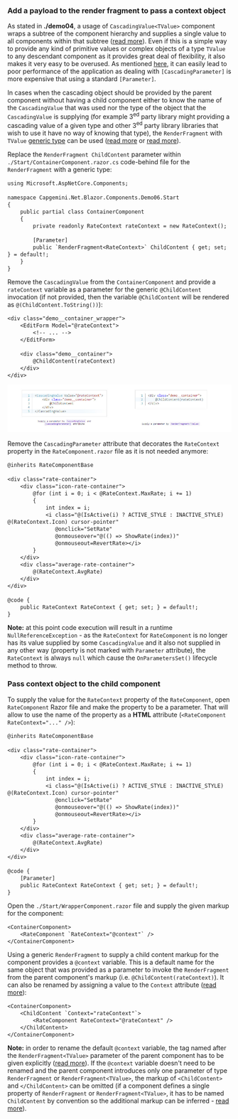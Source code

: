 ### Add a payload to the render fragment to pass a context object

As stated in **./demo04**, a usage of `CascadingValue<TValue>` component wraps a subtree of the component hierarchy and supplies a single value to all components within that subtree ([read more](https://docs.microsoft.com/en-us/aspnet/core/blazor/components/cascading-values-and-parameters?view=aspnetcore-5.0)). Even if this is a simple way to provide any kind of primitive values or complex objects of a type `TValue` to any descendant component as it provides great deal of flexibility, it also makes it very easy to be overused. As mentioned [here](https://docs.microsoft.com/en-us/aspnet/core/blazor/webassembly-performance-best-practices?view=aspnetcore-5.0#ensure-cascading-parameters-are-fixed), it can easily lead to poor performance of the application as dealing with `[CascadingParameter]` is more expensive that using a standard `[Parameter]`.

In cases when the cascading object should be provided by the parent component without having a child component either to know  the name of the `CascadingValue` that was used nor the type of the object that the `CascadingValue` is supplying (for example 3<sup>ed</sup> party library might providing a cascading value of a given type and other 3<sup>ed</sup> party library libraries that wish to use it have no way of knowing that type), the `RenderFragment` with `TValue` [generic type](https://docs.microsoft.com/en-us/dotnet/api/microsoft.aspnetcore.components.renderfragment-1?view=aspnetcore-5.0) can be used ([read more](https://docs.microsoft.com/en-us/aspnet/core/blazor/components/?view=aspnetcore-5.0#razor-templates) or [read more](https://docs.microsoft.com/en-us/aspnet/core/blazor/components/templated-components?view=aspnetcore-5.0#template-parameters)).

Replace the `RenderFragment ChildContent` parameter within `./Start/ContainerComponent.razor.cs` code-behind file for the `RenderFragment` with a generic type:

```
using Microsoft.AspNetCore.Components;

namespace Capgemini.Net.Blazor.Components.Demo06.Start
{
    public partial class ContainerComponent
    {
        private readonly RateContext rateContext = new RateContext();

        [Parameter]
        public `RenderFragment<RateContext>` ChildContent { get; set; } = default!;
    }
}
```

Remove the `CascadingValue` from the `ContainerComponent` and provide a `rateContext` variable as a parameter for the generic `@ChildContent` invocation (if not provided, then the variable `@ChildContent` will be rendered as `@(ChildContent.ToString())`):

```
<div class="demo__container_wrapper">
    <EditForm Model="@rateContext">
		<!-- ... -->
    </EditForm>

    <div class="demo__container">
        @ChildContent(rateContext)
    </div>
</div>
```

![](https://github.com/PWrGitHub194238/Capgemini.NET/blob/master/Blazor/Overview/README/06/img/1.jpg)

Remove the `CascadingParameter` attribute that decorates the `RateContext` property in the `RateComponent.razor` file as it is not needed anymore:

```
@inherits RateComponentBase

<div class="rate-container">
    <div class="icon-rate-container">
        @for (int i = 0; i < @RateContext.MaxRate; i += 1)
        {
            int index = i;
            <i class="@(IsActive(i) ? ACTIVE_STYLE : INACTIVE_STYLE) @(RateContext.Icon) cursor-pointer"
               @onclick="SetRate"
               @onmouseover="@(() => ShowRate(index))"
               @onmouseout=RevertRate></i>
        }
    </div>
    <div class="average-rate-container">
        @(RateContext.AvgRate)
    </div>
</div>

@code {
    public RateContext RateContext { get; set; } = default!;
}
```

**Note:** at this point code execution will result in a runtime `NullReferenceException` - as the `RateContext` for `RateComponent` is no longer has its value supplied by some `CascadingValue` and it also not supplied in any other way (property is not marked with `Parameter` attribute), the `RateContext` is always `null` which cause the `OnParametersSet()` lifecycle method to throw.

### Pass context object to the child component

To supply the value for the `RateContext` property of the `RateComponent`, open `RateComponent` Razor file and make the property to be a parameter. That will allow to use the name of the property as a **HTML** attribute (`<RateComponent RateContext="..." />`):

```
@inherits RateComponentBase

<div class="rate-container">
    <div class="icon-rate-container">
        @for (int i = 0; i < @RateContext.MaxRate; i += 1)
        {
            int index = i;
            <i class="@(IsActive(i) ? ACTIVE_STYLE : INACTIVE_STYLE) @(RateContext.Icon) cursor-pointer"
               @onclick="SetRate"
               @onmouseover="@(() => ShowRate(index))"
               @onmouseout=RevertRate></i>
        }
    </div>
    <div class="average-rate-container">
        @(RateContext.AvgRate)
    </div>
</div>

@code {
    [Parameter]
    public RateContext RateContext { get; set; } = default!;
}
```

Open the `./Start/WrapperComponent.razor` file and supply the given markup for the component:

```
<ContainerComponent>
    <RateComponent `RateContext="@context"` />
</ContainerComponent>
```

Using a generic `RenderFragment` to supply a child content markup for the component provides a `@context` variable. This is a default name for the same object that was provided as a parameter to invoke the `RenderFragment` from the parent component's markup (i.e. `@ChildContent(rateContext)`). It can also be renamed by assigning a value to the `Context` attribute ([read more](https://docs.microsoft.com/en-us/aspnet/core/blazor/components/templated-components?view=aspnetcore-5.0#template-context-parameters)):

```
<ContainerComponent>
    <ChildContent `Context="rateContext"`>
        <RateComponent RateContext="@rateContext" />
    </ChildContent>
</ContainerComponent>
```

**Note:** in order to rename the default `@context` variable, the tag named after the `RenderFragment<TValue>` parameter of the parent component has to be given explicitly ([read more](https://docs.microsoft.com/en-us/aspnet/core/blazor/components/templated-components?view=aspnetcore-5.0#template-parameters)). If the `@context` variable doesn't need to be renamed and the parent component introduces only one parameter of type `RenderFragment` or `RenderFragment<TValue>`, the markup of `<ChildContent>` and `</ChildContent>` can be omitted (if a component defines a single property of `RenderFragment` or `RenderFragment<TValue>`, it has to be named `ChildContent` by convention so the additional markup can be inferred - [read more](https://docs.microsoft.com/en-us/aspnet/core/blazor/components/?view=aspnetcore-5.0#child-content)).